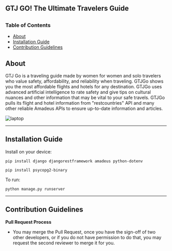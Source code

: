 <h>**GTJ GO! The Ultimate Travelers Guide**</h>
---

## <h3>Table of Contents</h3>
- [About](#-about)
- [Installation Guide](#-installationguide)
- [Contribution Guidelines](#-contributionguidelines)

## About
<p>GTJ Go is a traveling guide made by women for women and solo travelers who value safety, affordability, and reliability when traveling. GTJGo shows you the most affordable flights and hotels for any destination. GTJGo uses advanced artificial intelligence to rate safety and give tips on cultural nuances and other information that may be vital to your safe travels. GTJGo pulls its flight and hotel information from "restcountries" API and many other reliable Amadeus APIs to ensure up-to-date information and articles.</p>

![laptop](https://github.com/user-attachments/assets/9cb5c8b8-9cdf-46ef-834a-30b0bae8edb9)

---
## Installation Guide
<p>Install on your device:</p>

```pip install django djangorestframework amadeus python-dotenv```

```pip install psycopg2-binary```

<p>To run:</p>

```python manage.py runserver```

---
## Contribution Guidelines
**Pull Request Process**
- You may merge the Pull Request, once you have the sign-off of two other developers, or if you do not have permission to do that, you may request the second reviewer to merge it for you.
